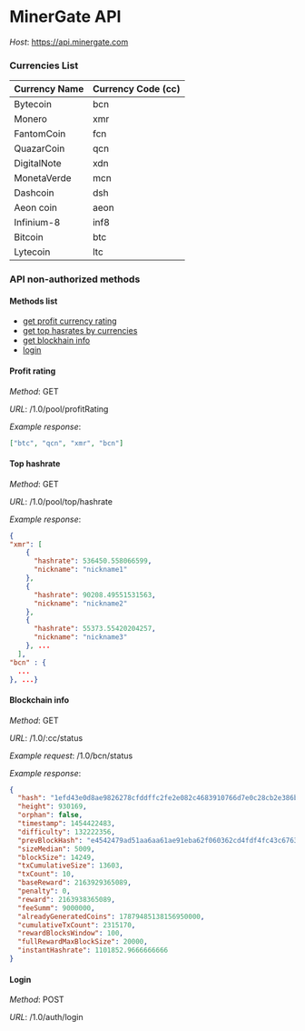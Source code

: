 # MinerGate API

_Host_: https://api.minergate.com

### Currencies List
| Currency Name | Currency Code (cc) |
| --- | --- |
| Bytecoin | bcn |
| Monero | xmr |
| FantomCoin | fcn |
| QuazarCoin | qcn |
| DigitalNote | xdn |
| MonetaVerde | mcn |
| Dashcoin | dsh |
| Aeon coin | aeon |
| Infinium-8 | inf8 |
| Bitcoin | btc |
| Lytecoin | ltc |


### API non-authorized methods

#### Methods list
- [get profit currency rating](#profit-rating)
- [get top hasrates by currencies](#top-hashrate)
- [get blockhain info](#blockchain-info)
- [login](#login)

#### Profit rating

_Method_: GET

_URL_: /1.0/pool/profitRating

_Example response_:
```json
["btc", "qcn", "xmr", "bcn"]
```

#### Top hashrate

_Method_: GET

_URL_: /1.0/pool/top/hashrate

_Example response_:
```json
{
"xmr": [
    {
      "hashrate": 536450.558066599,
      "nickname": "nickname1"
    },
    {
      "hashrate": 90208.49551531563,
      "nickname": "nickname2"
    },
    {
      "hashrate": 55373.55420204257,
      "nickname": "nickname3"
    }, ...
  ], 
"bcn" : {
  ...
}, ...}
```

#### Blockchain info

_Method_: GET

_URL_: /1.0/:cc/status

_Example request_: /1.0/bcn/status

_Example response_:
```json
{
  "hash": "1efd43e0d8ae9826278cfddffc2fe2e082c4683910766d7e0c28cb2e386b02b5",
  "height": 930169,
  "orphan": false,
  "timestamp": 1454422483,
  "difficulty": 132222356,
  "prevBlockHash": "e4542479ad51aa6aa61ae91eba62f060362cd4fdf4fc43c6763b4fb5ef5d3aa7",
  "sizeMedian": 5009,
  "blockSize": 14249,
  "txCumulativeSize": 13603,
  "txCount": 10,
  "baseReward": 2163929365089,
  "penalty": 0,
  "reward": 2163938365089,
  "feeSumm": 9000000,
  "alreadyGeneratedCoins": 17879485138156950000,
  "cumulativeTxCount": 2315170,
  "rewardBlocksWindow": 100,
  "fullRewardMaxBlockSize": 20000,
  "instantHashrate": 1101852.9666666666
}
```

#### Login

_Method_: POST

_URL_: /1.0/auth/login
